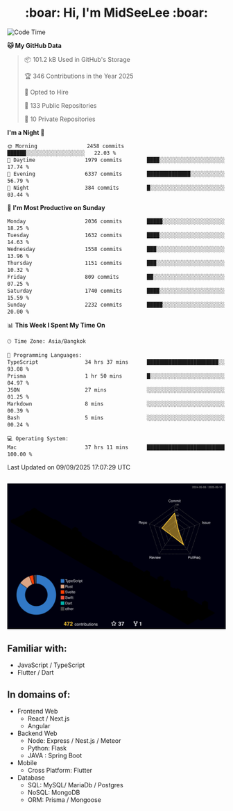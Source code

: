 <h1 align="center"> :boar: Hi, I'm MidSeeLee :boar:</h1>
 
<!--START_SECTION:waka-->
![Code Time](http://img.shields.io/badge/Code%20Time-3%2C408%20hrs%2017%20mins-blue)

**🐱 My GitHub Data** 

> 📦 101.2 kB Used in GitHub's Storage 
 > 
> 🏆 346 Contributions in the Year 2025
 > 
> 💼 Opted to Hire
 > 
> 📜 133 Public Repositories 
 > 
> 🔑 10 Private Repositories 
 > 
**I'm a Night 🦉** 

```text
🌞 Morning                2458 commits        ██████░░░░░░░░░░░░░░░░░░░   22.03 % 
🌆 Daytime                1979 commits        ████░░░░░░░░░░░░░░░░░░░░░   17.74 % 
🌃 Evening                6337 commits        ██████████████░░░░░░░░░░░   56.79 % 
🌙 Night                  384 commits         █░░░░░░░░░░░░░░░░░░░░░░░░   03.44 % 
```
📅 **I'm Most Productive on Sunday** 

```text
Monday                   2036 commits        █████░░░░░░░░░░░░░░░░░░░░   18.25 % 
Tuesday                  1632 commits        ████░░░░░░░░░░░░░░░░░░░░░   14.63 % 
Wednesday                1558 commits        ███░░░░░░░░░░░░░░░░░░░░░░   13.96 % 
Thursday                 1151 commits        ███░░░░░░░░░░░░░░░░░░░░░░   10.32 % 
Friday                   809 commits         ██░░░░░░░░░░░░░░░░░░░░░░░   07.25 % 
Saturday                 1740 commits        ████░░░░░░░░░░░░░░░░░░░░░   15.59 % 
Sunday                   2232 commits        █████░░░░░░░░░░░░░░░░░░░░   20.00 % 
```


📊 **This Week I Spent My Time On** 

```text
🕑︎ Time Zone: Asia/Bangkok

💬 Programming Languages: 
TypeScript               34 hrs 37 mins      ███████████████████████░░   93.08 % 
Prisma                   1 hr 50 mins        █░░░░░░░░░░░░░░░░░░░░░░░░   04.97 % 
JSON                     27 mins             ░░░░░░░░░░░░░░░░░░░░░░░░░   01.25 % 
Markdown                 8 mins              ░░░░░░░░░░░░░░░░░░░░░░░░░   00.39 % 
Bash                     5 mins              ░░░░░░░░░░░░░░░░░░░░░░░░░   00.24 % 

💻 Operating System: 
Mac                      37 hrs 11 mins      █████████████████████████   100.00 % 
```


 Last Updated on 09/09/2025 17:07:29 UTC
<!--END_SECTION:waka-->

##

![](./profile-3d-contrib/profile-night-rainbow.svg)

## Familiar with:
- JavaScript / TypeScript
- Flutter / Dart

## In domains of:
- Frontend Web
  - React / Next.js
  - Angular
- Backend Web
  - Node: Express / Nest.js / Meteor
  - Python: Flask
  - JAVA : Spring Boot
- Mobile
  - Cross Platform: Flutter
- Database
  - SQL: MySQL/ MariaDb / Postgres
  - NoSQL: MongoDB
  - ORM: Prisma / Mongoose
